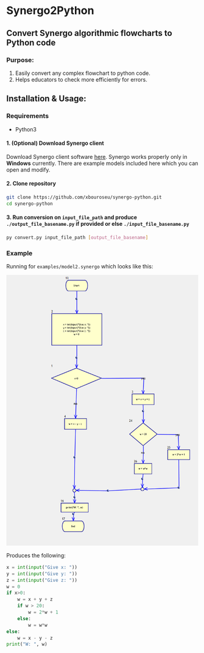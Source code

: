 # Synergo2Python
## Convert Synergo algorithmic flowcharts to Python code

### Purpose:
1. Easily convert any complex flowchart to python code.
2. Helps educators to check more efficiently for errors.

## Installation & Usage:
### Requirements
- Python3

#### 1. (Optional) Download Synergo client
Download Synergo client software [here](https://synergo.software.informer.com/download/).
Synergo works properly only in **Windows** currently. There are example models included here which you can open and modify.

#### 2. Clone repository
```sh
git clone https://github.com/xbouroseu/synergo-python.git
cd synergo-python
```

#### 3. Run conversion on `input_file_path` and produce `./output_file_basename.py` if provided or else `./input_file_basename.py`
``` sh
py convert.py input_file_path [output_file_basename]
```
### Example
Running for `examples/model2.synergo` which looks like this:

![alt text](https://github.com/xbouroseu/synergo-python/blob/master/examples/model2.png)

Produces the following:
```python
x = int(input("Give x: "))
y = int(input("Give y: "))
z = int(input("Give z: "))
w = 0
if x>0:
    w = x + y + z
    if w > 20:
        w = 2*w + 1
    else:
        w = w*w
else:
    w = x - y - z
print("W: ", w)
```
